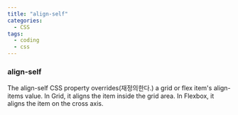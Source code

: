 ```yaml
---
title: "align-self"
categories:
  - CSS
tags:
  - coding
  - css
---
```


### align-self

The align-self CSS property overrides(재정의한다.) a grid or flex item's align-items value. In Grid, it aligns the item inside the grid area. In Flexbox, it aligns the item on the cross axis.
